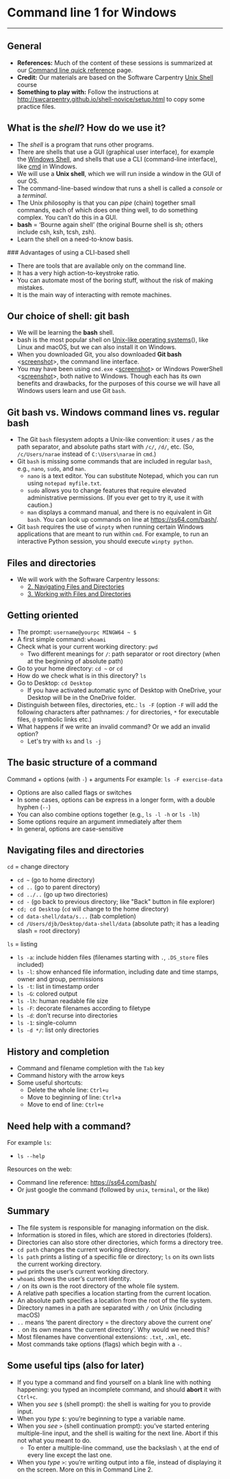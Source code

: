 # Command line 1 for Windows
____

## General

* **References:** Much of the content of these sessions is summarized at our [Command line quick reference](command_resources.md) page.
* **Credit:** Our materials are based on the Software Carpentry [Unix Shell](http://swcarpentry.github.io/shell-novice/) course
* **Something to play with:** Follow the instructions at <http://swcarpentry.github.io/shell-novice/setup.html> to copy some practice files.	

## What is the *shell*? How do we use it?

* The *shell* is a program that runs other programs. <!-- The shell is still a program, which takes input and gives output. The input is a command, though, so it seems as though we’re doing something different. In reality, using command line is no different than using any other program.-->
* There are shells that use a GUI (graphical user interface), for example the [Windows Shell](https://docs.microsoft.com/en-us/windows/win32/shell/shell-entry), and shells that use a CLI (command-line interface), like [cmd](https://en.wikipedia.org/wiki/Cmd.exe) in Windows. <!-- What is important to know is that the shell is the outermost layer around the operating system, and there is no one-to-one correspondence between an OS and a shell, although some shells are typically made for a specific OS. In Windows, for example, there are two CLI-based shells that come preinstalled, i.e. cmd and PowerShell, and others can be installed afterwards. -->
* We will use a **Unix shell**, which we will run inside a window in the GUI of our OS. <!-- macOS and Linux are Unix-like OS's, and come with a Unix shell preinstalled; but we can install one in Windows too. -->
* The command-line-based window that runs a shell is called a *console* or a *terminal*.
* The Unix philosophy is that you can _pipe_ (chain) together small commands, each of which does one thing well, to do something complex. You can’t do this in a GUI.
* **bash** = ‘Bourne again shell’ (the original Bourne shell is sh; others include csh, ksh, tcsh, zsh). <!-- We use and recommend bash. There are many different shells, some of which you end up downloading with program packages like Python.-->
* Learn the shell on a need-to-know basis. <!--There are commands you’ll use every day, some you’ll use for special purposes (and you’ll look up how they work when you need them), and some that you’ll never need.-->

### Advantages of using a CLI-based shell

* There are tools that are available only on the command line.
* It has a very high action-to-keystroke ratio.
* You can automate most of the boring stuff, without the risk of making mistakes.
* It is the main way of interacting with remote machines.

## Our choice of shell: git bash

* We will be learning the **bash** shell.
* bash is the most popular shell on [Unix-like operating systems](https://en.wikipedia.org/wiki/Unix-like)(), like Linux and macOS, but we can also install it on Windows.
* When you downloaded Git, you also downloaded **Git bash** <[screenshot](images/command_1_gitbash.png)>, the command line interface.
* You may have been using `cmd.exe` <[screenshot](images/getting_to_know_cmd.png)> or Windows PowerShell <[screenshot](images/command_1_powershell.png)>, both native to Windows. Though each has its own benefits and drawbacks, for the purposes of this course we will have all Windows users learn and use Git `bash`.

## Git bash vs. Windows command lines vs. regular bash

* The Git `bash` filesystem adopts a Unix-like convention: it uses `/` as the path separator, and absolute paths start with `/c/`, `/d/`, etc. (So, `/c/Users/narae` instead of `C:\Users\narae` in `cmd`.)
* Git `bash` is missing some commands that are included in regular `bash`, e.g., `nano`, `sudo`, and `man`.
	* `nano` is a text editor. You can substitute Notepad, which you can run using `notepad myfile.txt`.
	* `sudo` allows you to change features that require elevated administrative permissions. (If you ever get to try it, use it with caution.)
	* `man` displays a command manual, and there is no equivalent in Git `bash`. You can look up commands on line at <https://ss64.com/bash/>.
* Git `bash` requires the use of `winpty` when running certain Windows applications that are meant to run within `cmd`. For example, to run an interactive Python session, you should execute `winpty python`.

## Files and directories
* We will work with the Software Carpentry lessons:
  * [2. Navigating Files and Directories](http://swcarpentry.github.io/shell-novice/02-filedir/)
  * [3. Working with Files and Directories](http://swcarpentry.github.io/shell-novice/03-create/)

## Getting oriented

* The prompt: `username@yourpc MINGW64 ~ $`
* A first simple command: `whoami`
* Check what is your current working directory: `pwd`
	* Two different meanings for `/`: path separator or root directory (when at the beginning of absolute path)
* Go to your home directory: `cd ~` or `cd`
* How do we check what is in this directory? `ls`
* Go to Desktop: `cd Desktop`
	* If you have activated automatic sync of Desktop with OneDrive, your Desktop will be in the OneDrive folder.
* Distinguish between files, directories, etc.: `ls -F` (option `-F` will add the following characters after pathnames: `/` for directories, `*` for executable files, `@` symbolic links etc.)
* What happens if we write an invalid command? Or we add an invalid option?
	* Let's try with `ks` and `ls -j`

## The basic structure of a command

Command + options (with `-`) + arguments
For example: `ls -F exercise-data`
* Options are also called flags or switches
* In some cases, options can be express in a longer form, with a double hyphen (`--`)
* You can also combine options together (e.g., `ls -l -h` or `ls -lh`)
* Some options require an argument immediately after them
* In general, options are case-sensitive

## Navigating files and directories

`cd` = change directory
* `cd ~` (go to home directory)
* `cd ..` (go to parent directory)
* `cd ../..` (go up two directories)
* `cd -` (go back to previous directory; like "Back" button in file explorer)
* `cd; cd Desktop` (`cd` will change to the home directory)
* `cd data-shell/data/s...` (tab completion)
* `cd /Users/djb/Desktop/data-shell/data` (absolute path; it has a leading slash = root directory)

`ls` = listing
* `ls -a`: include hidden files (filenames starting with `.`, `.DS_store` files included)
* `ls -l`: show enhanced file information, including date and time stamps, owner and group, permissions
* `ls -t`: list in timestamp order
* `ls -G`: colored output
* `ls -lh`: human readable file size
* `ls -F`: decorate filenames according to filetype
* `ls -d`: don’t recurse into directories
* `ls -1`: single-column
* `ls -d */`: list only directories

## History and completion

* Command and filename completion with the `Tab` key
* Command history with the arrow keys
* Some useful shortcuts:
	* Delete the whole line: `Ctrl+u`
	* Move to beginning of line: `Ctrl+a`
	* Move to end of line: `Ctrl+e`

## Need help with a command?

For example `ls`:
* `ls --help`

Resources on the web:
* Command line reference: <https://ss64.com/bash/>
* Or just google the command (followed by `unix`, `terminal`, or the like)

## Summary

* The file system is responsible for managing information on the disk.
* Information is stored in files, which are stored in directories (folders).
* Directories can also store other directories, which forms a directory tree.
* `cd path` changes the current working directory.
* `ls path` prints a listing of a specific file or directory; `ls` on its own lists the current working directory.
* `pwd` prints the user’s current working directory.
* `whoami` shows the user’s current identity.
* `/` on its own is the root directory of the whole file system.
* A relative path specifies a location starting from the current location.
* An absolute path specifies a location from the root of the file system.
* Directory names in a path are separated with `/` on Unix (including macOS)
* `..` means ‘the parent directory = the directory above the current one’
* `.` on its own means ‘the current directory’. Why would we need this?
* Most filenames have conventional extensions: `.txt`, `.xml`, etc.
* Most commands take options (flags) which begin with a `-`.

## Some useful tips (also for later)

* If you type a command and find yourself on a blank line with nothing happening: you typed an incomplete command, and should **abort** it with `Ctrl+c`.
* When you *see* `$` (shell prompt): the shell is waiting for you to provide input.
* When you *type* `$`: you’re beginning to type a variable name.
* When you *see* `>` (shell continuation prompt): you’ve started entering multiple-line input, and the shell is waiting for the next line. Abort if this not what you meant to do.
	* To enter a multiple-line command, use the backslash `\` at the end of every line except the last one.
* When you *type* `>`: you’re writing output into a file, instead of displaying it on the screen. More on this in Command Line 2.


